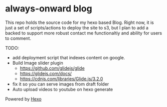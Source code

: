# always-onward blog

This repo holds the source code for my hexo based Blog. Right now, it is just a set of scripts/actions to deploy the site to s3,
but I plan to add a backed to support more robust contact me functionaltiy and ability for users to comment.

TODO:
- add deployment script that indexes content on google.
- Build Image slider plugin
  - https://github.com/glidejs/glide
  - https://glidejs.com/docs/
  - https://cdnjs.com/libraries/Glide.js/3.2.0
- fix it so you can serve images from draft folder
- Auto upload videos to youtube on hexo generate

Powered by [Hexo](https://hexo.io/docs/)
